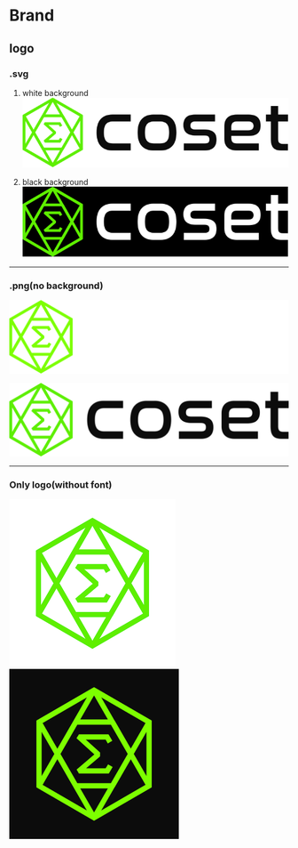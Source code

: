 # Brand

## logo
### .svg
1. white background  
![Coset white background](logo/Coset%20logo%20white%20background.svg)

2. black background  
![Coset black background](logo/Coset%20logo%20black%20background.svg)

---

### .png(no background)
![Coset white font](logo/Coset%20logo%20white%20font.png)

![Coset black font](logo/Coset%20logo%20black%20font.png)

---
### Only logo(without font)
![Only White](logo/logo%20only-white%20background.png)  
![Only Black](logo/logo%20only-black%20background.png)
